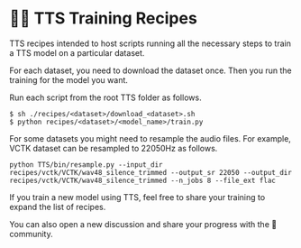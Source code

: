 # 🐸💬 TTS Training Recipes

TTS recipes intended to host scripts running all the necessary steps to train a TTS model on a particular dataset.

For each dataset, you need to download the dataset once. Then you run the training for the model you want.

Run each script from the root TTS folder as follows.

```console
$ sh ./recipes/<dataset>/download_<dataset>.sh
$ python recipes/<dataset>/<model_name>/train.py
```

For some datasets you might need to resample the audio files. For example, VCTK dataset can be resampled to 22050Hz as follows.

```console
python TTS/bin/resample.py --input_dir recipes/vctk/VCTK/wav48_silence_trimmed --output_sr 22050 --output_dir recipes/vctk/VCTK/wav48_silence_trimmed --n_jobs 8 --file_ext flac
```

If you train a new model using TTS, feel free to share your training to expand the list of recipes.

You can also open a new discussion and share your progress with the 🐸 community.